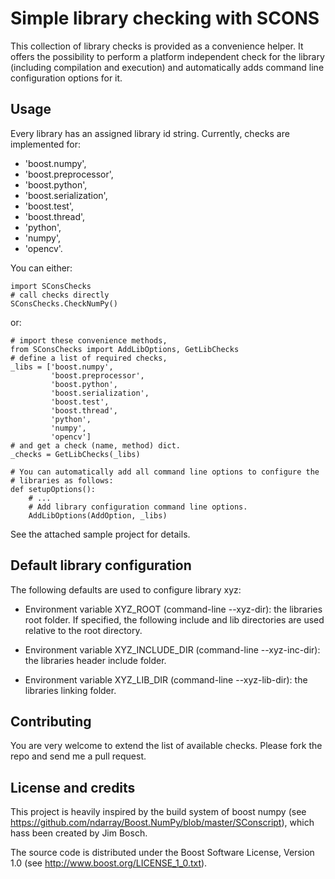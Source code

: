 # Simple library checking with SCONS

This collection of library checks is provided as a convenience helper. It 
offers the possibility to perform a platform independent check for the library
(including compilation and execution) and automatically adds command line
configuration options for it.

## Usage

Every library has an assigned library id string. Currently, checks are
implemented for:

- 'boost.numpy',
- 'boost.preprocessor',
- 'boost.python',
- 'boost.serialization',
- 'boost.test',
- 'boost.thread',
- 'python',
- 'numpy',
- 'opencv'.

You can either:

```
import SConsChecks
# call checks directly
SConsChecks.CheckNumPy()
```

or:

```
# import these convenience methods,
from SConsChecks import AddLibOptions, GetLibChecks
# define a list of required checks,
_libs = ['boost.numpy',
         'boost.preprocessor',
         'boost.python',
         'boost.serialization',
         'boost.test',
         'boost.thread',
         'python',
         'numpy',
         'opencv']
# and get a check (name, method) dict.
_checks = GetLibChecks(_libs)

# You can automatically add all command line options to configure the
# libraries as follows:
def setupOptions():
    # ...
    # Add library configuration command line options.
    AddLibOptions(AddOption, _libs)
```

See the attached sample project for details.


## Default library configuration

The following defaults are used to configure library xyz:

- Environment variable XYZ_ROOT (command-line --xyz-dir):
  the libraries root folder. If specified, the following include and 
  lib directories are used relative to the root directory.

- Environment variable XYZ_INCLUDE_DIR (command-line --xyz-inc-dir):
  the libraries header include folder.

- Environment variable XYZ_LIB_DIR (command-line --xyz-lib-dir):
  the libraries linking folder.

## Contributing

You are very welcome to extend the list of available checks. Please fork the
repo and send me a pull request.

## License and credits

This project is heavily inspired by the build system of boost numpy 
(see https://github.com/ndarray/Boost.NumPy/blob/master/SConscript), which
hass been created by Jim Bosch.

The source code is distributed under the Boost Software License, Version 1.0
(see http://www.boost.org/LICENSE_1_0.txt).

